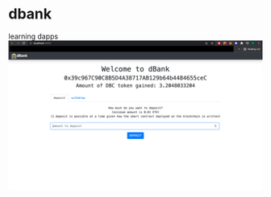 # dbank
learning dapps
![alt text](https://github.com/EnrikoChavez/dbank/blob/master/_example_image_homescreen.png?raw=true)

